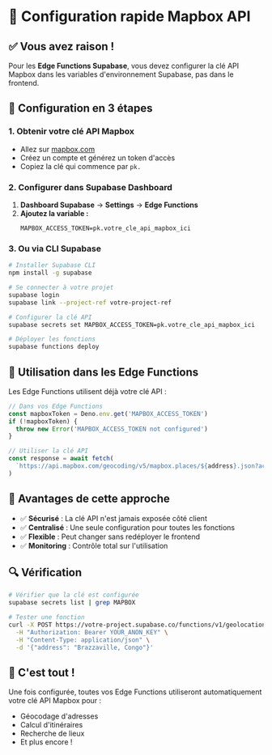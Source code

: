 # 🚀 Configuration rapide Mapbox API

## ✅ **Vous avez raison !** 

Pour les **Edge Functions Supabase**, vous devez configurer la clé API Mapbox dans les variables d'environnement Supabase, pas dans le frontend.

## 🔧 **Configuration en 3 étapes**

### **1. Obtenir votre clé API Mapbox**
- Allez sur [mapbox.com](https://www.mapbox.com/)
- Créez un compte et générez un token d'accès
- Copiez la clé qui commence par `pk.`

### **2. Configurer dans Supabase Dashboard**
1. **Dashboard Supabase** → **Settings** → **Edge Functions**
2. **Ajoutez la variable :**
   ```
   MAPBOX_ACCESS_TOKEN=pk.votre_cle_api_mapbox_ici
   ```

### **3. Ou via CLI Supabase**
```bash
# Installer Supabase CLI
npm install -g supabase

# Se connecter à votre projet
supabase login
supabase link --project-ref votre-project-ref

# Configurer la clé API
supabase secrets set MAPBOX_ACCESS_TOKEN=pk.votre_cle_api_mapbox_ici

# Déployer les fonctions
supabase functions deploy
```

## 📝 **Utilisation dans les Edge Functions**

Les Edge Functions utilisent déjà votre clé API :

```typescript
// Dans vos Edge Functions
const mapboxToken = Deno.env.get('MAPBOX_ACCESS_TOKEN')
if (!mapboxToken) {
  throw new Error('MAPBOX_ACCESS_TOKEN not configured')
}

// Utiliser la clé API
const response = await fetch(
  `https://api.mapbox.com/geocoding/v5/mapbox.places/${address}.json?access_token=${mapboxToken}`
)
```

## 🎯 **Avantages de cette approche**

- ✅ **Sécurisé** : La clé API n'est jamais exposée côté client
- ✅ **Centralisé** : Une seule configuration pour toutes les fonctions
- ✅ **Flexible** : Peut changer sans redéployer le frontend
- ✅ **Monitoring** : Contrôle total sur l'utilisation

## 🔍 **Vérification**

```bash
# Vérifier que la clé est configurée
supabase secrets list | grep MAPBOX

# Tester une fonction
curl -X POST https://votre-project.supabase.co/functions/v1/geolocation/geocode \
  -H "Authorization: Bearer YOUR_ANON_KEY" \
  -H "Content-Type: application/json" \
  -d '{"address": "Brazzaville, Congo"}'
```

## 🚀 **C'est tout !**

Une fois configurée, toutes vos Edge Functions utiliseront automatiquement votre clé API Mapbox pour :
- Géocodage d'adresses
- Calcul d'itinéraires
- Recherche de lieux
- Et plus encore ! 
